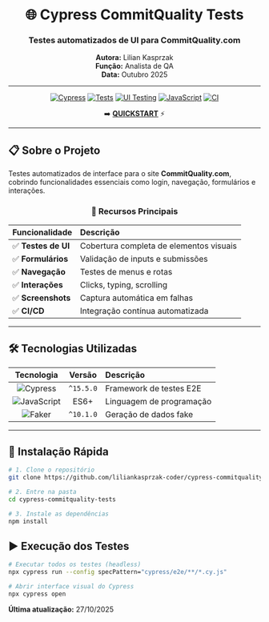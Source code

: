 <div align="center">

# 🌐 Cypress CommitQuality Tests

### Testes automatizados de UI para CommitQuality.com

**Autora:** Lilian Kasprzak  
**Função:** Analista de QA  
**Data:** Outubro 2025

---

[![Cypress](https://img.shields.io/badge/Cypress-15.5.0-17202C?style=for-the-badge&logo=cypress&logoColor=white)](https://cypress.io)
[![Tests](https://img.shields.io/badge/tests-passing-brightgreen?style=for-the-badge&logo=checkmarx&logoColor=white)](https://github.com/liliankasprzak-coder/cypress-commitquality-tests)
[![UI Testing](https://img.shields.io/badge/UI-CommitQuality-FF6B6B?style=for-the-badge&logo=testcafe&logoColor=white)](https://commitquality.com)
[![JavaScript](https://img.shields.io/badge/JavaScript-ES6+-F7DF1E?style=for-the-badge&logo=javascript&logoColor=black)](https://developer.mozilla.org/en-US/docs/Web/JavaScript)
[![CI](https://img.shields.io/badge/CI-GitHub%20Actions-2088FF?style=for-the-badge&logo=github-actions&logoColor=white)](https://github.com/liliankasprzak-coder/cypress-commitquality-tests/actions)

➡️ **[QUICKSTART](QUICKSTART.md)** ⚡

</div>

---

## 📋 Sobre o Projeto

Testes automatizados de interface para o site **CommitQuality.com**, cobrindo funcionalidades essenciais como login, navegação, formulários e interações.

<div align="center">

### 🎯 Recursos Principais

| Funcionalidade | Descrição |
|:---|:---|
| ✅ **Testes de UI** | Cobertura completa de elementos visuais |
| ✅ **Formulários** | Validação de inputs e submissões |
| ✅ **Navegação** | Testes de menus e rotas |
| ✅ **Interações** | Clicks, typing, scrolling |
| ✅ **Screenshots** | Captura automática em falhas |
| ✅ **CI/CD** | Integração contínua automatizada |

</div>

---

## 🛠️ Tecnologias Utilizadas

<div align="center">

| Tecnologia | Versão | Descrição |
|:---:|:---:|:---|
| ![Cypress](https://img.shields.io/badge/Cypress-15.5.0-17202C?logo=cypress&logoColor=white) | `^15.5.0` | Framework de testes E2E |
| ![JavaScript](https://img.shields.io/badge/JavaScript-ES6+-F7DF1E?logo=javascript&logoColor=black) | ES6+ | Linguagem de programação |
| ![Faker](https://img.shields.io/badge/Faker.js-10.1.0-FF6B6B?logo=npm&logoColor=white) | `^10.1.0` | Geração de dados fake |

</div>

---

## 🚀 Instalação Rápida

```bash
# 1. Clone o repositório
git clone https://github.com/liliankasprzak-coder/cypress-commitquality-tests.git

# 2. Entre na pasta
cd cypress-commitquality-tests

# 3. Instale as dependências
npm install
```

## ▶️ Execução dos Testes

```bash
# Executar todos os testes (headless)
npx cypress run --config specPattern="cypress/e2e/**/*.cy.js"

# Abrir interface visual do Cypress
npx cypress open
```

**Última atualização:** 27/10/2025
